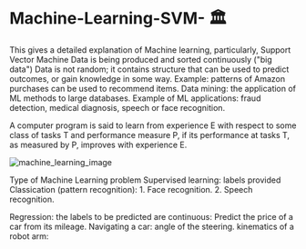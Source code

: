 # Machine-Learning-SVM- :classical_building:
This gives a detailed explanation of Machine learning, particularly, Support Vector Machine
Data is being produced and sorted continuously ("big data")
Data is not random; it contains structure that can be used to predict outcomes, or gain knowledge in some way.
Example: patterns of Amazon purchases can be used to  recommend items.
Data mining: the application of ML methods to large databases.
Example of ML applications: fraud detection, medical diagnosis, speech or face recognition.

A computer program is said to learn from experience E with respect to some class of tasks T and performance measure P, if its performance at tasks T, as measured by P, improves with experience E.



![machine_learning_image](https://user-images.githubusercontent.com/72225471/171360238-f099039f-3931-4f3a-8d9a-53f0001c0fa4.png)


Type of Machine Learning problem Supervised learning: labels provided
	Classication  (pattern recognition):
		1. Face recognition.
		2. Speech recognition.
		
Regression: the labels to be predicted are continuous:
		Predict the price of a car from its mileage.
		Navigating a car: angle of the steering.
 		kinematics of a robot arm:

